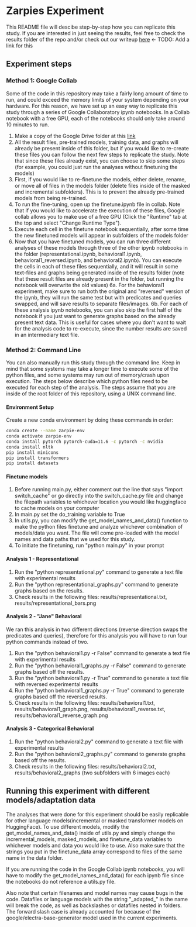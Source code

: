 # Zarpies Experiment
This README file will descibe step-by-step how you can replicate this study. If you are interested in just seeing the results, feel free to check the results folder of the repo and/or check out our writeup [here]() <- TODO: Add a link for this

## Experiment steps

### Method 1: Google Collab
Some of the code in this repository may take a fairly long amount of time to run,
and could exceed the memory limits of your system depending on your hardware. For 
this reason, we have set up an easy way to replicate this study through a series of
Google Collaboratory ipynb notebooks. In a Collab notebook with a free GPU, each of the
notebooks should only take around 10 minutes to run.

1. Make a copy of the Google Drive folder at this [link](https://drive.google.com/drive/folders/1Wh0iZ5YH933eFqr99-pTqlhimua8Kx10?usp=share_link)
2. All the result files, pre-trained models, training data, and graphs will already be present inside of this folder, 
but if you would like to re-create these files you can follow the next few steps to replicate the study. Note that since
these files already exist, you can choose to skip some steps (for example, you could just run the analyses without finetuning the models)
3. First, if you would like to re-finetune the models, either delete, rename, or move all of files in the models folder (delete files inside of the masked and incremental subfolders). This is to prevent the already pre-trained models from being re-trained.
4. To run the fine-tuning, open up the finetune.ipynb file in collab. Note that if you would like to accelerate the execution of these files, Google collab allows you to make use of a free GPU (Click the "Runtime" tab at the top and select "Change Runtime Type").
5. Execute each cell in the finetune notebook sequentially, after some time the new finetuned models will appear in subfolders of the models folder
6. Now that you have finetuned models, you can run three different analyses of these models through three of the other ipynb notebooks in the folder (representational.ipynb, behavioral1.ipynb, behavioral1_reversed.ipynb, and behavioral2.ipynb). You can execute the cells in each of these files sequentially, and it will result in some text-files and graphs being generated inside of the results folder (note that these result files are already present in the folder, but running the notebook will overwrite the old values)
6a. For the behavioral1 experiment, make sure to run both the original and "reversed" version of the ipynb, they will run the same test but with predicates and queries swapped, and will save results to separate files/images.
6b. For each of these analysis ipynb notebooks, you can also skip the first half of the notebook if you just want to generate graphs based on the already present text data. This is useful for cases where you don't want to wait for the analysis code to re-execute, since the number results are saved in an intermediary text file.

### Method 2: Command Line
You can also manually run this study through the command line. Keep in mind that some systems may take a longer time to execute some of the python files, and some systems may run out of memory/crash upon execution. The steps below describe which python files need to be executed for each step of the analysis. The steps assume that you are inside of the root folder of this repository, using a UNIX command line.

#### Environment Setup
Create a new conda environment by doing these commands in order:
```bash
conda create --name zarpie-env
conda activate zarpie-env
conda install pytorch pytorch-cuda=11.6 -c pytorch -c nvidia
conda install nltk
pip install minicons
pip install transformers
pip install datasets
```

#### Finetune models
1. Before running main.py, either comment out the line that says "import switch_cache"
or go directly into the switch_cache.py file and change the filepath variables to 
whichever location you would like huggingface to cache models on your computer
2. In main.py set the do_training variable to True
3. In utils.py, you can modify the get_model_names_and_data() function to make the
python files finetune and analyze whichever combination of models/data you want.
The file will come pre-loaded with the model names and data paths that we used for this
study.
4. To initiate the finetuning, run "python main.py" in your prompt

#### Analysis 1 - Representational
1. Run the "python representational.py" command to generate a text file with experimental results
2. Run the "python representational_graphs.py" command to generate graphs based on the results.
3. Check results in the following files: results/representational.txt, results/representational_bars.png

#### Analysis 2 - "Jane" Behavioral
We ran this analysis in two different directions (reverse direction swaps the predicates and queries),
therefore for this analysis you will have to run four python commands instead of two.
1. Run the "python behavioral1.py -r False" command to generate a text file with experimental results
2. Run the "python behavioral1_graphs.py -r False" command to generate graphs based off the results.
3. Run the "python behavioral1.py -r True" command to generate a text file with reversed experimental results
4. Run the "python behavioral1_graphs.py -r True" command to generate graphs based off the reversed results.
5. Check results in the following files: results/behavioral1.txt, results/behavioral1_graph.png, results/behavioral1_reverse.txt, results/behavioral1_reverse_graph.png

#### Analysis 3 - Categorical Behavioral
1. Run the "python behavioral2.py" command to generate a text file with experimental results
2. Run the "python behavioral2_graphs.py" command to generate graphs based off the results.
3. Check results in the following files: results/behavioral2.txt, results/behavioral2_graphs (two subfolders with 6 images each)

## Running this experiment with different models/adaptation data
The analyses that were done for this experiment should be easily replicable for
other language models(incremental or masked transformer models on HuggingFace).
To use different models, modify the get_model_names_and_data() inside of utils.py
and simply change the incremental_models, masked_models, and finetune_data variables to whichever
models and data you would like to use. Also make sure that the strings you put in the finetune_data
array correspond to files of the same name in the data folder.

If you are running the code in the Google Collab ipynb notebooks, you will have to 
modify the get_model_names_and_data() for each ipynb file since the notebooks do not
reference a utils.py file.

Also note that certain filenames and model names may cause bugs in the code.
Datafiles or language models with the string "\_adapted\_" in the name will break the code,
as well as backslashes or datafiles nested in folders. The forward slash case is already 
accounted for because of the google/electra-base-generator model used in the current experiments.